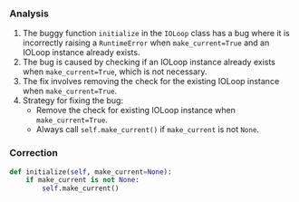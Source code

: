 ### Analysis
1. The buggy function `initialize` in the `IOLoop` class has a bug where it is incorrectly raising a `RuntimeError` when `make_current=True` and an IOLoop instance already exists.
2. The bug is caused by checking if an IOLoop instance already exists when `make_current=True`, which is not necessary.
3. The fix involves removing the check for the existing IOLoop instance when `make_current=True`.
4. Strategy for fixing the bug:
   - Remove the check for existing IOLoop instance when `make_current=True`.
   - Always call `self.make_current()` if `make_current` is not `None`.
   
### Correction
```python
def initialize(self, make_current=None):
    if make_current is not None:
        self.make_current()
```
